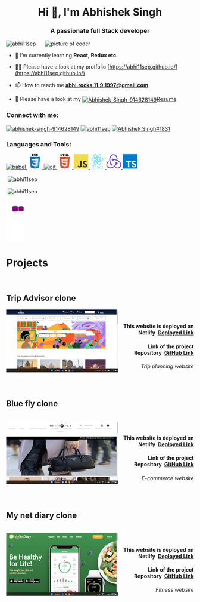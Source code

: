 <!-- [![MasterHead](http://www.pramukhdigital.com/wp-content/uploads/2018/07/New-PNC-Animated-Banners.gif)](http://abhi11sep.io)

<img align="right" width="400px" alt="picture of coder" src="https://thumbs.gfycat.com/ColorlessBitesizedKob-max-1mb.gif"/> -->

<!-- ![Alt Text](https://media.giphy.com/media/vFKqnCdLPNOKc/giphy.gif) -->
<h1 align="center">Hi 👋, I'm Abhishek Singh</h1>
<h3 align="center">A passionate full Stack developer</h3>
<img align="right" width="400px" alt="picture of coder" src="https://cdn-fleei.nitrocdn.com/qisXKjTnwzHvwleITWVPnwLYBndSpBxI/assets/static/optimized/rev-b0d270f/wp-content/uploads/2021/10/banner-gif.gif"/>


<!-- https://drive.google.com/file/d/1vGKP6O3lW8bNMkFdGx19JuFAzQ-1Il0X/view?usp=share_link -->



<p align="left"> <img src="https://komarev.com/ghpvc/?username=abhi11sep&label=Profile%20views&color=0e75b6&style=flat" alt="abhi11sep" /> </p>

- 🌱 I’m currently learning **React, Redux etc.**

- 👨‍💻 Please have a look at my protfolio [https://abhi11sep.github.io/](https://abhi11sep.github.io/)

- 📫 How to reach me **abhi.rocks.11.9.1997@gmail.com**
<!-- -  Please have a look at my [https://drive.google.com/file/d/1KtcFdg0Zcu6nqk68Ic9WuHMfqZq2gffu/view?usp=share_link](RESUME) -->

- 📄 <span>Please have a look at my <a href="https://drive.google.com/file/d/1KtcFdg0Zcu6nqk68Ic9WuHMfqZq2gffu/view?usp=share_link" target="blank"><img align="center" src="https://i.pinimg.com/474x/88/3c/6b/883c6b93af660cb4c79e50635ae98e77.jpg" alt="Abhishek-Singh-914628149" height="20" />Resume</a></span>

<h3 align="left">Connect with me:</h3>
<p align="left">
<a href="https://linkedin.com/in/abhishek-singh-914628149" target="blank"><img align="center" src="https://raw.githubusercontent.com/rahuldkjain/github-profile-readme-generator/master/src/images/icons/Social/linked-in-alt.svg" alt="abhishek-singh-914628149" height="30" width="40" /></a>
<a href="https://codesandbox.com/abhi11sep" target="blank"><img align="center" src="https://raw.githubusercontent.com/rahuldkjain/github-profile-readme-generator/master/src/images/icons/Social/codesandbox.svg" alt="abhi11sep" height="30" width="40" /></a>
<a href="https://discord.gg/Abhishek Singh#1831" target="blank"><img align="center" src="https://raw.githubusercontent.com/rahuldkjain/github-profile-readme-generator/master/src/images/icons/Social/discord.svg" alt="Abhishek Singh#1831" height="30" width="40" /></a>
</p>

<h3 align="left">Languages and Tools:</h3>
<p align="left"> <a href="https://babeljs.io/" target="_blank" rel="noreferrer"> <img src="https://www.vectorlogo.zone/logos/babeljs/babeljs-icon.svg" alt="babel" width="40" height="40"/> </a> <a href="https://www.w3schools.com/css/" target="_blank" rel="noreferrer"> <img src="https://raw.githubusercontent.com/devicons/devicon/master/icons/css3/css3-original-wordmark.svg" alt="css3" width="40" height="40"/> </a> <a href="https://git-scm.com/" target="_blank" rel="noreferrer"> <img src="https://www.vectorlogo.zone/logos/git-scm/git-scm-icon.svg" alt="git" width="40" height="40"/> </a> <a href="https://www.w3.org/html/" target="_blank" rel="noreferrer"> <img src="https://raw.githubusercontent.com/devicons/devicon/master/icons/html5/html5-original-wordmark.svg" alt="html5" width="40" height="40"/> </a> <a href="https://developer.mozilla.org/en-US/docs/Web/JavaScript" target="_blank" rel="noreferrer"> <img src="https://raw.githubusercontent.com/devicons/devicon/master/icons/javascript/javascript-original.svg" alt="javascript" width="40" height="40"/> </a> <a href="https://reactjs.org/" target="_blank" rel="noreferrer"> <img src="https://raw.githubusercontent.com/devicons/devicon/master/icons/react/react-original-wordmark.svg" alt="react" width="40" height="40"/> </a> <a href="https://redux.js.org" target="_blank" rel="noreferrer"> <img src="https://raw.githubusercontent.com/devicons/devicon/master/icons/redux/redux-original.svg" alt="redux" width="40" height="40"/> </a> <a href="https://www.typescriptlang.org/" target="_blank" rel="noreferrer"> <img src="https://raw.githubusercontent.com/devicons/devicon/master/icons/typescript/typescript-original.svg" alt="typescript" width="40" height="40"/> </a> </p>

<!-- <p><img align="left" src="https://github-readme-stats.vercel.app/api/top-langs?username=abhi11sep&show_icons=true&locale=en&layout=compact" alt="abhi11sep" /></p> -->


<span>&nbsp;<img align="center" src="https://github-readme-stats.vercel.app/api?username=abhi11sep&show_icons=true&locale=en" alt="abhi11sep" /></span>

<span>&nbsp;<img align="center" src="https://github-readme-streak-stats.herokuapp.com/?user=abhi11sep&" alt="abhi11sep" /></span>

<p></p>

![snake gif](https://github.com/abhi11sep/abhi11sep/blob/output/github-contribution-grid-snake.gif)


<h1 align="left">Projects</h1>
</br>
<div>
<h2 align="left">Trip Advisor clone</h2>
<span>&nbsp;<img align="left" width="300px" alt="picture of coder" src="https://github.com/Abhi11sep/Abhi11sep/blob/main/trip%20advisor.gif"/></span>
<h4 align="right">&nbsp;This website is deployed on Netlify  &nbsp;<a  href="https://voyageguide.netlify.app/"/>Deployed Link</a></h4>

<h4 align="right">&nbsp;Link of the project Repository &nbsp;<a align="right" href="https://github.com/Abhi11sep/confused-sand-1770/tree/main/tripadvisor">GitHub Link</a></h4>

<h6 align="right">Trip planning website</h6>

<!-- <p  align="right">Sign-in/Sign-up  |  Home page  |  Navbar and Footer  |  carousel  |  Admin panel with Authentication |  basket section  |  Searched results page</p> -->

</div>
</br>
<div>
<h2 align="left">Blue fly clone</h2>
  </br>
<span>&nbsp;<img align="left" width="300px" alt="picture of coder" src="https://github.com/Abhi11sep/Abhi11sep/blob/main/blue%20fly.gif"/></span>
<h4 align="right">&nbsp;This website is deployed on Netlify  &nbsp;<a align="right" href="https://snazzy-blini-1ddf84.netlify.app/"/>Deployed Link</a></h4>

<h4 align="right">&nbsp;Link of the project Repository &nbsp;<a href="https://github.com/Anwar7411/direful-order-8525">GitHub Link</a></h4>

<h6 align="right">E-commerce website</h6>

<!-- <p  align="right">Sign-in/Sign-up  |  Home page  |  product page with multiple filters  |  Cart page  |  confirmation and payment </p> -->

</div>
</br>

<div>
<h2 align="left">My net diary clone</h2>
  </br>
<span>&nbsp;<img align="left" width="300px" alt="picture of coder" src="https://github.com/Abhi11sep/Abhi11sep/blob/main/my%20net%20diary.gif"/></span>
<h4 align="right">&nbsp;This website is deployed on Netlify  &nbsp;<a href="https://celebrated-rabanadas-429a49.netlify.app/"/>Deployed Link</a></h4>

<h4 align="right">&nbsp;Link of the project Repository &nbsp;<a href="https://github.com/Abhi11sep/screeching-egg-574">GitHub Link</a></h4>

<h6 align="right">Fitness website </h6>

<!-- <p  align="center">Sign-in/Sign-up with required plans  |  Home page  |  Navbar  |  Footer  |  carousel </p> -->

</div>
